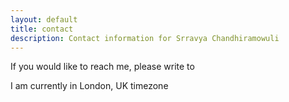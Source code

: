 ```yaml
---
layout: default
title: contact
description: Contact information for Srravya Chandhiramowuli
---
```


<p>If you would like to reach me, please write to <script language="JavaScript">user = 'srravya.c';site = 'city.ac.uk';document.write('<a href=\"mailto:' + user + '@' + site + '\">');document.write(user + '@' + site + '</a>');</script> </p>

<p>I am currently in London, UK timezone</p>
